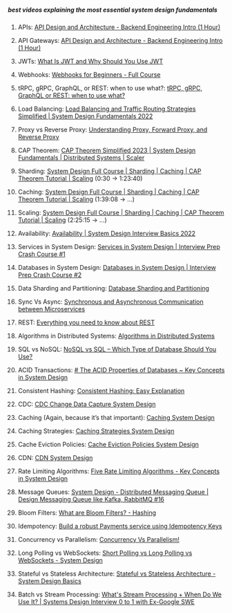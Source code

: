 
##### **best videos explaining the most essential system design fundamentals**  
1. APIs: [API Design and Architecture - Backend Engineering Intro (1 Hour)](https://www.youtube.com/watch?v=XvFmUE-36Kc)  
2. API Gateways: [API Design and Architecture - Backend Engineering Intro (1 Hour)](https://www.youtube.com/watch?v=5r8PWCK8qhA)
3. JWTs: [What Is JWT and Why Should You Use JWT](https://www.youtube.com/watch?v=7Q17ubqLfaM)
4. Webhooks: [Webhooks for Beginners - Full Course](https://www.youtube.com/watch?v=41NOoEz3Tzc)
5. tRPC, gRPC, GraphQL, or REST: when to use what?: [tRPC, gRPC, GraphQL or REST: when to use what?](https://www.youtube.com/watch?v=veAb1fSp1Lk)  
6. Load Balancing: [Load Balancing and Traffic Routing Strategies Simplified | System Design Fundamentals 2022](https://www.youtube.com/watch?si=ImDjbLu7GNDeanFs&v=mswjnBHHd1M&feature=youtu.be)
7. Proxy vs Reverse Proxy: [Understanding Proxy, Forward Proxy, and Reverse Proxy](https://www.youtube.com/watch?v=HrG0MHkSsCA)
8. CAP Theorem: [CAP Theorem Simplified 2023 | System Design Fundamentals | Distributed Systems | Scaler](https://www.youtube.com/watch?v=8UryASGBiR4)
9. Sharding: [System Design Full Course | Sharding | Caching | CAP Theorem Tutorial | Scaling](https://www.youtube.com/watch?v=nDswg13hZ9o) (0:30 → 1:23:40)  
10. Caching: [System Design Full Course | Sharding | Caching | CAP Theorem Tutorial | Scaling](https://youtu.be/nDswg13hZ9o?t=5939) (1:39:08 → …)  
11. Scaling: [System Design Full Course | Sharding | Caching | CAP Theorem Tutorial | Scaling](https://youtu.be/nDswg13hZ9o?t=8730) (2:25:15 → …)  
12. Availability: [Availability | System Design Interview Basics 2022](https://youtu.be/WC7kpQPGPp8)
13. Services in System Design: [Services in System Design | Interview Prep Crash Course #1](https://youtu.be/h1eCOfkTxCQ)
14. Databases in System Design: [Databases in System Design | Interview Prep Crash Course #2](https://www.youtube.com/watch?v=bixPfJ2PT4E)
15. Data Sharding and Partitioning: [Database Sharding and Partitioning](https://www.youtube.com/watch?v=wXvljefXyEo)
16. Sync Vs Async: [Synchronous and Asynchronous Communication between Microservices](youtu.be/ewUw0sUxHI4?si=XUAWGQB5v_SY5wbA)
17. REST: [Everything you need to know about REST](https://youtu.be/uFGJVQvR59A)
18. Algorithms in Distributed Systems: [Algorithms in Distributed Systems](https://www.youtube.com/playlist?list=PLsdq-3Z1EPT1wfRQo2xrrst2SGremT_qd) 
19. SQL vs NoSQL: [NoSQL vs SQL – Which Type of Database Should You Use?](https://www.youtube.com/watch?v=FzlpwoeSrE0)
20. ACID Transactions: [# The ACID Properties of Databases ~ Key Concepts in System Design](https://youtu.be/DtlV5JTnlh4)
21. Consistent Hashing: [Consistent Hashing: Easy Explanation](https://youtu.be/vccwdhfqIrI) 
22. CDC: [CDC Change Data Capture System Design](https://www.youtube.com/results?search_query=CDC+Change+Data+Capture+System+Design)
23. Caching (Again, because it’s that important): [Caching System Design](https://www.youtube.com/results?search_query=Caching+System+Design)
24. Caching Strategies: [Caching Strategies System Design](https://www.youtube.com/results?search_query=Caching+Strategies+System+Design)
25. Cache Eviction Policies: [Cache Eviction Policies System Design](https://www.youtube.com/results?search_query=Cache+Eviction+Policies+System+Design)
26. CDN: [CDN System Design](https://www.youtube.com/results?search_query=CDN+System+Design)
27. Rate Limiting Algorithms: [Five Rate Limiting Algorithms - Key Concepts in System Design](https://www.youtube.com/watch?v=mQCJJqUfn9Y)

28. Message Queues: [System Design - Distributed Messaging Queue | Design Messaging Queue like Kafka, RabbitMQ #16](https://www.youtube.com/watch?v=oVZtzZVe9Dg)
29. Bloom Filters: [What are Bloom Filters? - Hashing](https://www.youtube.com/watch?v=bgzUdBVr5tE)
30. Idempotency: [Build a robust Payments service using Idempotency Keys](https://www.youtube.com/watch?si=IUOiSUjFtkgYCRdZ&v=m6DtqSb1BDM&feature=youtu.be)
31. Concurrency vs Parallelism: [Concurrency Vs Parallelism!](https://www.youtube.com/watch?v=RlM9AfWf1WU)
32. Long Polling vs WebSockets: [Short Polling vs Long Polling vs WebSockets - System Design](https://www.youtube.com/watch?si=b7sr7p8lYuFoETc2&v=ZBM28ZPlin8&feature=youtu.be)  
33. Stateful vs Stateless Architecture: [Stateful vs Stateless Architecture - System Design Basics](https://www.youtube.com/watch?v=P8D6P-6KVNM)
34. Batch vs Stream Processing: [What's Stream Processing + When Do We Use It? | Systems Design Interview 0 to 1 with Ex-Google SWE](https://youtu.be/7PjPhgCoT9c)